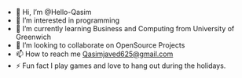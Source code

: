 - 👋 Hi, I’m @Hello-Qasim
- 👀 I’m interested in programming
- 🌱 I’m currently learning Business and Computing from University of Greenwich 
- 💞️ I’m looking to collaborate on OpenSource Projects
- 📫 How to reach me Qasimjaved625@gmail.com 
- ⚡ Fun fact I play games and love to hang out during the holidays.


<!---
Hello-Qasim/Hello-Qasim is a ✨ special ✨ repository because its `README.md` (this file) appears on your GitHub profile.
You can click the Preview link to take a look at your changes.
--->
